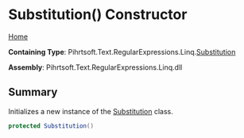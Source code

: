# Substitution\(\) Constructor

[Home](../../../../../../README.md)

**Containing Type**: Pihrtsoft\.Text\.RegularExpressions\.Linq\.[Substitution](../README.md)

**Assembly**: Pihrtsoft\.Text\.RegularExpressions\.Linq\.dll

## Summary

Initializes a new instance of the [Substitution](../README.md) class\.

```csharp
protected Substitution()
```

